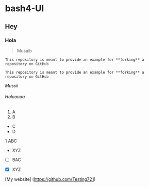 # bash4-UI

## Hey

### Hola

> Musaib <br />

 `This repository is meant to provide an example for **forking** a repository on GitHub`
 
  ```This repository is meant to provide an example for **forking** a repository on GitHub```
 
_Mussii_

###### Holaaaaa

1. A
2. B

- C
- D

1 ABC
  - XYZ

- [ ] BAC
- [x] XYZ 


 [My website] (https://github.com/Testing721)
